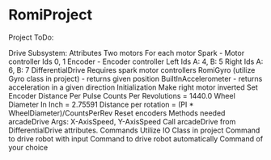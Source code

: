 # RomiProject

Project ToDo:

Drive Subsystem:
    Attributes
        Two motors
            For each motor
                Spark - Motor controller
                    Ids 0, 1
            Encoder - Encoder controller
                    Left Ids A: 4, B: 5
                    Right Ids A: 6, B: 7
        DifferentialDrive 
            Requires spark motor controllers
        RomiGyro (utilize Gyro class in project) - returns given position
        BuiltInAccelerometer - returns acceleration in a given direction
    Initialization
        Make right motor inverted
        Set Encoder Distance Per Pulse
            Counts Per Revolutions = 1440.0
            Wheel Diameter In Inch = 2.75591
            Distance per rotation = (PI * WheelDiameter)/CountsPerRev
        Reset encoders
    Methods needed
        arcadeDrive
            Args: X-AxisSpeed, Y-AxisSpeed
            Call arcadeDrive from DifferentialDrive attributes.
Commands
    Utilize IO Class in project
    Command to drive robot with input
    Command to drive robot automatically
    Command of your choice
